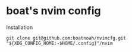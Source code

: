 # boat's nvim config

Installation

```shell
git clone git@github.com:boatnoah/nvimcfg.git "${XDG_CONFIG_HOME:-$HOME/.config}"/nvim
```
